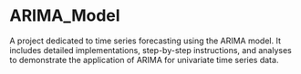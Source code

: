 # ARIMA_Model
A project dedicated to time series forecasting using the ARIMA model. It includes detailed implementations, step-by-step instructions, and analyses to demonstrate the application of ARIMA for univariate time series data.
